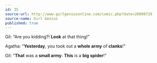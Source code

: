 ```yaml
---
id: 35
source-url: http://www.girlgeniusonline.com/comic.php?date=20090729
source-name: Girl Genius
published: true
---
```


<p>Gil: "Are you kidding?! <strong>Look</strong> at that thing!"</p>

<p>Agatha: "<strong>Yesterday</strong>, you took out a <strong>whole army</strong> of <strong>clanks</strong>!"</p>

<p>Gil: "<strong>That</strong> was a <strong>small army</strong>. <strong>This</strong> is a <strong>big spider</strong>!"</p>


